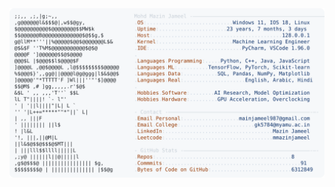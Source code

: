 <picture>
  <source srcset="https://raw.githubusercontent.com/mmazinjameel/mmazinjameel/main/dark_mode.svg?v=1749406376" media="(prefers-color-scheme: dark)">
  <img src="https://raw.githubusercontent.com/mmazinjameel/mmazinjameel/main/light_mode.svg?v=1749406376">
</picture>
